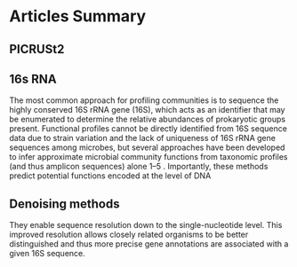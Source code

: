 
# Articles Summary

## PICRUSt2 


## 16s RNA
The most common approach for profiling communities is to sequence the highly conserved 16S rRNA
gene (16S), which acts as an identifier that may be enumerated to determine the relative
abundances of prokaryotic groups present.
Functional profiles cannot be directly identified from 16S sequence data due to strain variation and the lack of uniqueness of 16S rRNA gene
sequences among microbes, but several approaches have been developed to infer approximate
microbial community functions from taxonomic profiles (and thus amplicon sequences) alone 1–5 .
Importantly, these methods predict potential functions encoded at the level of DNA

## Denoising methods
They enable sequence resolution down to the single-nucleotide level. This improved resolution allows closely
related organisms to be better distinguished and thus more precise gene annotations are
associated with a given 16S sequence.